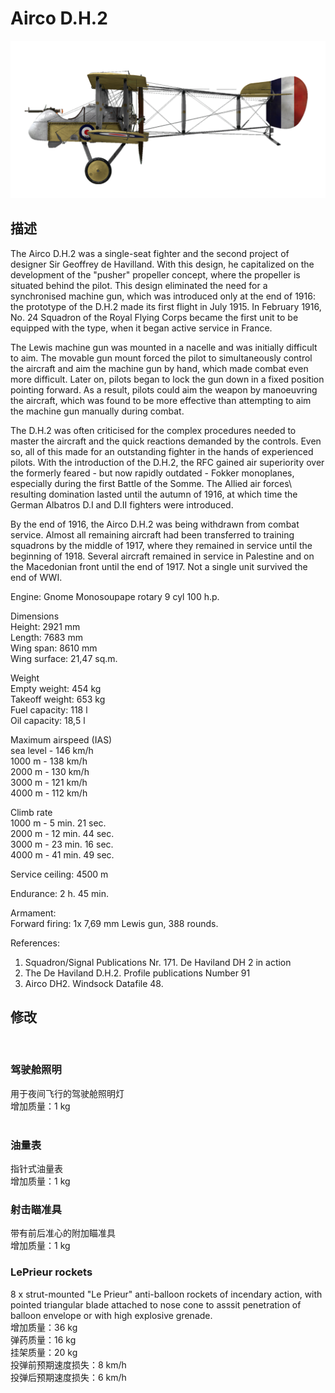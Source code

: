# Airco D.H.2  
  
![aircodh2](../images/aircodh2.png)  
  
## 描述  
  
The Airco D.H.2 was a single-seat fighter and the second project of designer Sir Geoffrey de Havilland. With this design, he capitalized on the development of the "pusher" propeller concept, where the propeller is situated behind the pilot. This design eliminated the need for a synchronised machine gun, which was introduced only at the end of 1916: the prototype of the D.H.2 made its first flight in July 1915. In February 1916, No. 24 Squadron of the Royal Flying Corps became the first unit to be equipped with the type, when it began active service in France.  
  
The Lewis machine gun was mounted in a nacelle and was initially difficult to aim. The movable gun mount forced the pilot to simultaneously control the aircraft and aim the machine gun by hand, which made combat even more difficult. Later on, pilots began to lock the gun down in a fixed position pointing forward. As a result, pilots could aim the weapon by manoeuvring the aircraft, which was found to be more effective than attempting to aim the machine gun manually during combat.  
  
The D.H.2 was often criticised for the complex procedures needed to master the aircraft and the quick reactions demanded by the controls. Even so, all of this made for an outstanding fighter in the hands of experienced pilots. With the introduction of the D.H.2, the RFC gained air superiority over the formerly feared - but now rapidly outdated - Fokker monoplanes, especially during the first Battle of the Somme. The Allied air forces\ resulting domination lasted until the autumn of 1916, at which time the German Albatros D.I and D.II fighters were introduced.  
  
By the end of 1916, the Airco D.H.2 was being withdrawn from combat service. Almost all remaining aircraft had been transferred to training squadrons by the middle of 1917, where they remained in service until the beginning of 1918. Several aircraft remained in service in Palestine and on the Macedonian front until the end of 1917. Not a single unit survived the end of WWI.  
  
  
Engine: Gnome Monosoupape rotary 9 cyl 100 h.p.  
  
Dimensions  
Height: 2921 mm  
Length: 7683 mm  
Wing span: 8610 mm  
Wing surface: 21,47 sq.m.  
  
Weight  
Empty weight: 454 kg  
Takeoff weight: 653 kg  
Fuel capacity: 118 l  
Oil capacity: 18,5 l  
  
Maximum airspeed (IAS)  
sea level - 146 km/h  
 1000 m - 138 km/h  
 2000 m - 130 km/h  
 3000 m - 121 km/h  
 4000 m - 112 km/h  
  
Climb rate  
1000 m -  5 min. 21 sec.  
2000 m - 12 min. 44 sec.  
3000 m - 23 min. 16 sec.  
4000 m - 41 min. 49 sec.  
  
Service ceiling: 4500 m  
  
Endurance: 2 h. 45 min.  
  
Armament:  
Forward firing: 1x 7,69 mm Lewis gun, 388 rounds.  
  
References:  
1) Squadron/Signal Publications Nr. 171. De Haviland DH 2 in action  
2) The De Haviland D.H.2. Profile publications Number 91  
3) Airco DH2. Windsock Datafile 48.  
  
## 修改  
  ﻿
  
### 驾驶舱照明  
  
用于夜间飞行的驾驶舱照明灯  
增加质量：1 kg  
  ﻿
  
### 油量表  
  
指针式油量表  
增加质量：1 kg  
  
  
### 射击瞄准具  
  
带有前后准心的附加瞄准具  
增加质量：1 kg  
  
  
### LePrieur rockets  
  
8 x strut-mounted "Le Prieur" anti-balloon rockets of incendary action, with pointed triangular blade attached to nose cone to asssit penetration of balloon envelope or with high explosive grenade.  
增加质量：36 kg  
弹药质量：16 kg  
挂架质量：20 kg  
投弹前预期速度损失：8 km/h  
投弹后预期速度损失：6 km/h  